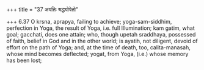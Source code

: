 +++
title = "37 अयतिः श्रद्धयोपेतो"

+++
6.37 O krsna, aprapya, failing to achieve; yoga-sam-siddhim, perfection
in Yoga, the result of Yoga, i.e. full Illumination; kam gatim, what
goal; gacchati, does one attain; who, though upetah sraddhaya, possessed
of faith, belief in God and in the other world; is ayatih, not diligent,
devoid of effort on the path of Yoga; and, at the time of death, too,
calita-manasah, whose mind becomes deflected; yogat, from Yoga, (i.e.)
whose memory has been lost;
